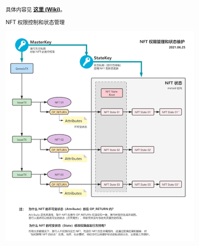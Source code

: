 
具体内容见 [**这里 (Wiki)**](https://github.com/sensible-contract/sensible-meetings/wiki)。

NFT 权限控制和状态管理

![img](./2021.06-sensible-nft-access-and-state-management.png)
